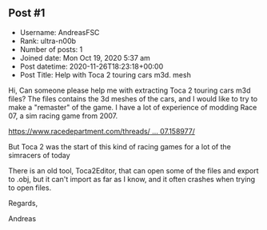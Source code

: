 ## Post #1
- Username: AndreasFSC
- Rank: ultra-n00b
- Number of posts: 1
- Joined date: Mon Oct 19, 2020 5:37 am
- Post datetime: 2020-11-26T18:23:18+00:00
- Post Title: Help with Toca 2 touring cars m3d. mesh

Hi,
Can someone please help me with extracting Toca 2 touring cars m3d files?
The files contains the 3d meshes of the cars, and I would like to try to make a "remaster" of the game.
I have a lot of experience of modding Race 07, a sim racing game from 2007. 


[https://www.racedepartment.com/threads/ ... 07.158977/](https://www.racedepartment.com/threads/one-of-the-best-super-touring-seasons-mod-for-race-07.158977/)

But Toca 2 was the start of this kind of racing games for a lot of the simracers of today


There is an old tool, Toca2Editor, that can open some of the files and export to .obj, but it can't import as far as I know, and it often crashes when trying to open files.

Regards,

Andreas
